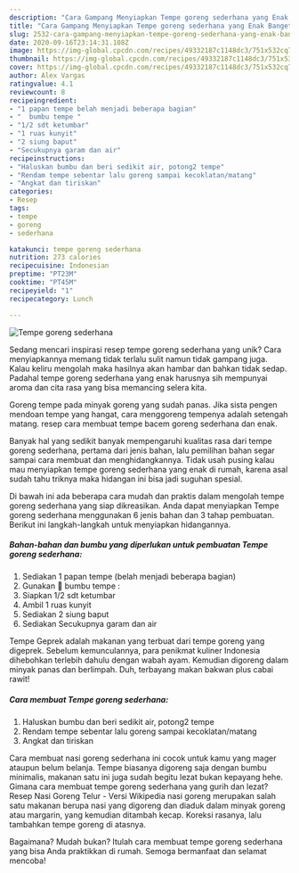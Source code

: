 ```yaml
---
description: "Cara Gampang Menyiapkan Tempe goreng sederhana yang Enak Banget"
title: "Cara Gampang Menyiapkan Tempe goreng sederhana yang Enak Banget"
slug: 2532-cara-gampang-menyiapkan-tempe-goreng-sederhana-yang-enak-banget
date: 2020-09-16T23:14:31.108Z
image: https://img-global.cpcdn.com/recipes/49332187c1148dc3/751x532cq70/tempe-goreng-sederhana-foto-resep-utama.jpg
thumbnail: https://img-global.cpcdn.com/recipes/49332187c1148dc3/751x532cq70/tempe-goreng-sederhana-foto-resep-utama.jpg
cover: https://img-global.cpcdn.com/recipes/49332187c1148dc3/751x532cq70/tempe-goreng-sederhana-foto-resep-utama.jpg
author: Alex Vargas
ratingvalue: 4.1
reviewcount: 8
recipeingredient:
- "1 papan tempe belah menjadi beberapa bagian"
- "  bumbu tempe "
- "1/2 sdt ketumbar"
- "1 ruas kunyit"
- "2 siung baput"
- "Secukupnya garam dan air"
recipeinstructions:
- "Haluskan bumbu dan beri sedikit air, potong2 tempe"
- "Rendam tempe sebentar lalu goreng sampai kecoklatan/matang"
- "Angkat dan tiriskan"
categories:
- Resep
tags:
- tempe
- goreng
- sederhana

katakunci: tempe goreng sederhana 
nutrition: 273 calories
recipecuisine: Indonesian
preptime: "PT23M"
cooktime: "PT45M"
recipeyield: "1"
recipecategory: Lunch

---
```



![Tempe goreng sederhana](https://img-global.cpcdn.com/recipes/49332187c1148dc3/751x532cq70/tempe-goreng-sederhana-foto-resep-utama.jpg)

Sedang mencari inspirasi resep tempe goreng sederhana yang unik? Cara menyiapkannya memang tidak terlalu sulit namun tidak gampang juga. Kalau keliru mengolah maka hasilnya akan hambar dan bahkan tidak sedap. Padahal tempe goreng sederhana yang enak harusnya sih mempunyai aroma dan cita rasa yang bisa memancing selera kita.

Goreng tempe pada minyak goreng yang sudah panas. Jika sista pengen mendoan tempe yang hangat, cara menggoreng tempenya adalah setengah matang. resep cara membuat tempe bacem goreng sederhana dan enak.

Banyak hal yang sedikit banyak mempengaruhi kualitas rasa dari tempe goreng sederhana, pertama dari jenis bahan, lalu pemilihan bahan segar sampai cara membuat dan menghidangkannya. Tidak usah pusing kalau mau menyiapkan tempe goreng sederhana yang enak di rumah, karena asal sudah tahu triknya maka hidangan ini bisa jadi suguhan spesial.


Di bawah ini ada beberapa cara mudah dan praktis dalam mengolah tempe goreng sederhana yang siap dikreasikan. Anda dapat menyiapkan Tempe goreng sederhana menggunakan 6 jenis bahan dan 3 tahap pembuatan. Berikut ini langkah-langkah untuk menyiapkan hidangannya.

<!--inarticleads1-->

##### Bahan-bahan dan bumbu yang diperlukan untuk pembuatan Tempe goreng sederhana:

1. Sediakan 1 papan tempe (belah menjadi beberapa bagian)
1. Gunakan  🌸 bumbu tempe :
1. Siapkan 1/2 sdt ketumbar
1. Ambil 1 ruas kunyit
1. Sediakan 2 siung baput
1. Sediakan Secukupnya garam dan air


Tempe Geprek adalah makanan yang terbuat dari tempe goreng yang digeprek. Sebelum kemunculannya, para penikmat kuliner Indonesia dihebohkan terlebih dahulu dengan wabah ayam. Kemudian digoreng dalam minyak panas dan berlimpah. Duh, terbayang makan bakwan plus cabai rawit! 

<!--inarticleads2-->

##### Cara membuat Tempe goreng sederhana:

1. Haluskan bumbu dan beri sedikit air, potong2 tempe
1. Rendam tempe sebentar lalu goreng sampai kecoklatan/matang
1. Angkat dan tiriskan


Cara membuat nasi goreng sederhana ini cocok untuk kamu yang mager ataupun belum belanja. Tempe biasanya digoreng saja dengan bumbu minimalis, makanan satu ini juga sudah begitu lezat bukan kepayang hehe. Gimana cara membuat tempe goreng sederhana yang gurih dan lezat? Resep Nasi Goreng Telur - Versi Wikipedia nasi goreng merupakan salah satu makanan berupa nasi yang digoreng dan diaduk dalam minyak goreng atau margarin, yang kemudian ditambah kecap. Koreksi rasanya, lalu tambahkan tempe goreng di atasnya. 

Bagaimana? Mudah bukan? Itulah cara membuat tempe goreng sederhana yang bisa Anda praktikkan di rumah. Semoga bermanfaat dan selamat mencoba!
